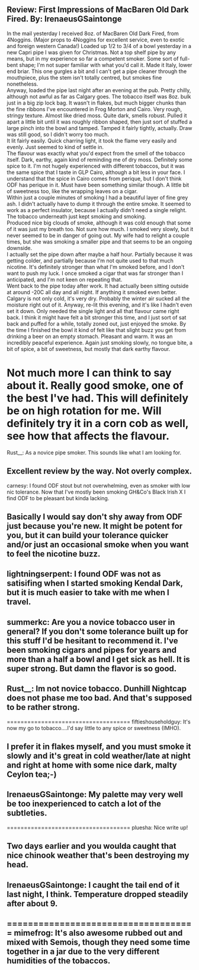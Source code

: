 Review: First Impressions of MacBaren Old Dark Fired.
By: IrenaeusGSaintonge
---
In the mail yesterday I received 8oz. of MacBaren Old Dark Fired, from 4Noggins. (Major props to 4Noggins for excellent service, even to exotic and foreign western Canada!) Loaded up 1/2 to 3/4 of a bowl yesterday in a new Capri pipe I was given for Christmas. Not a top shelf pipe by any means, but in my experience so far a competent smoker. Some sort of full-bent shape; I'm not super familiar with what you'd call it. Made it Italy, lower end briar. This one gurgles a bit and I can't get a pipe cleaner through the mouthpiece, plus the stem isn't totally centred, but smokes fine nonetheless.  
Anyway, loaded the pipe last night after an evening at the pub. Pretty chilly, although not awful as far as Calgary goes. The tobacco itself was 8oz. bulk just in a big zip lock bag. It wasn't in flakes, but much bigger chunks than the fine ribbons I've encountered in Frog Morton and Cairo. Very rough, stringy texture. Almost like dried moss. Quite dark, smells robust. Pulled it apart a little bit until it was roughly ribbon shaped, then just sort of stuffed a large pinch into the bowl and tamped. Tamped it fairly tightly, actually. Draw was still good, so I didn't worry too much.  
It lit fairly easily. Quick charring light, it took the flame very easily and evenly. Just seemed to kind of settle in.  
The flavour was exactly what you'd expect from the smell of the tobacco itself. Dark, earthy, again kind of reminding me of dry moss. Definitely some spice to it. I'm not hugely experienced with different tobaccos, but it was the same spice that I taste in GLP Cairo, although a bit less in your face. I understand that the spice in Cairo comes from perique, but I don't think ODF has perique in it. Must have been something similar though. A little bit of sweetness too, like the wrapping leaves on a cigar.  
Within just a couple minutes of smoking I had a beautiful layer of fine grey ash. I didn't actually have to dump it through the entire smoke. It seemed to work as a perfect insulator, because I actually didn't need a single relight. The tobacco underneath just kept smoking and smoking.   
Produced nice big clouds of smoke, although it was cold enough that some of it was just my breath too. Not sure how much. I smoked very slowly, but it never seemed to be in danger of going out. My wife had to relight a couple times, but she was smoking a smaller pipe and that seems to be an ongoing downside.  
I actually set the pipe down after maybe a half hour. Partially because it was getting colder, and partially because I'm not quite used to that much nicotine. It's definitely stronger than what I'm smoked before, and I don't want to push my luck. I once smoked a cigar that was far stronger than I anticipated, and I'm not keen on repeating that.  
Went back to the pipe today after work. It had actually been sitting outside at around -20C all day and all night. If anything it smoked even better. Calgary is not only cold, it's very dry. Probably the winter air sucked all the moisture right out of it. Anyway, re-lit this evening, and it's like I hadn't even set it down. Only needed the single light and all that flavour came right back. I think it might have felt a bit stronger this time, and I just sort of sat back and puffed for a while, totally zoned out, just enjoyed the smoke. By the time I finished the bowl it kind of felt like that slight buzz you get from drinking a beer on an empty stomach. Pleasant and warm. It was an incredibly peaceful experience. Again just smoking slowly, no tongue bite, a bit of spice, a bit of sweetness, but mostly that dark earthy flavour.

Not much more I can think to say about it. Really good smoke, one of the best I've had. This will definitely be on high rotation for me. Will definitely try it in a corn cob as well, see how that affects the flavour.
====================================
Rust__: As a novice pipe smoker. This sounds like what I am looking for.

Excellent review by the way. Not overly complex.
--
carnesy: I found ODF stout but not overwhelming, even as smoker with low nic tolerance. Now that I've mostly been smoking GH&Co's Black Irish X I find ODF to be pleasant but kinda lacking.

Basically I would say don't shy away from ODF just because you're new. It might be potent for you, but it can build your tolerance quicker and/or just an occasional smoke when you want to feel the nicotine buzz.
--
lightningserpent: I found ODF was not as satisifing when I started smoking Kendal Dark, but it is much easier to take with me when I travel.
--
summerkc: Are you a novice tobacco user in general?  If you don't some tolerance built up for this stuff I'd be hesitant to recommend it.  I've been smoking cigars and pipes for years and more than a half a bowl and I get sick as hell.  It is super strong. But damn the flavor is so good.
--
Rust__: Im not novice tobacco. Dunhill Nightcap does not phase me too bad. And that's supposed to be rather strong.
--
====================================
fiftieshouseholdguy: It's now my go to tobacco....I'd say little to any spice or sweetness (IMHO).

I prefer it in flakes myself, and you must smoke it slowly and it's great in cold weather/late at night and right at home with some nice dark, malty Ceylon tea;-)
--
IrenaeusGSaintonge: My palette may very well be too inexperienced to catch a lot of the subtleties.
--
====================================
pluesha: Nice write up!

Two days earlier and you woulda caught that nice chinook weather that's been destroying my head.
--
IrenaeusGSaintonge: I caught the tail end of it last night, I think. Temperature dropped steadily after about 9.
--
====================================
mimefrog: It's also awesome rubbed out and mixed with Semois, though they need some time together in a jar due to the very different humidities of the tobaccos. 
--
